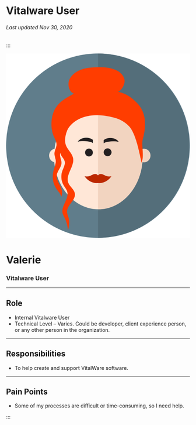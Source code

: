 # Vitalware User

###### Last updated Nov 30, 2020

:::

<div class="persona-header">

![Avatar Image](./assets/avatars/avatar92.svg)

<div>

# Valerie

### Vitalware User

</div>

</div>

<article>

---

## Role

-   Internal Vitalware User
-   Technical Level – Varies. Could be developer, client experience person, or any other person in the organization.






---

## Responsibilities

-   To help create and support VitalWare software.





---

## Pain Points

-   Some of my processes are difficult or time-consuming, so I need help.




</article>

:::